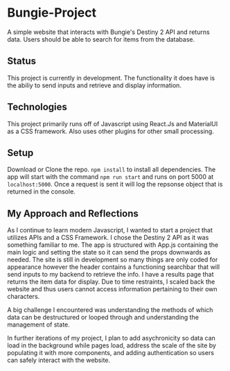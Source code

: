 # Bungie-Project
A simple website that interacts with Bungie's Destiny 2 API and returns data. Users should be able to search for items from the database.

## Status
This project is currently in development. 
The functionality it does have is the abiliy to send inputs and retrieve and display information.

## Technologies
This project primarily runs off of Javascript using React.Js and MaterialUI as a CSS framework.
Also uses other plugins for other small processing.

## Setup
Download or Clone the repo.
`npm install` to install all dependencies.
The app will start with the command `npm run start` and runs on port 5000 at `localhost:5000`.
Once a request is sent it will log the repsonse object that is returned in the console.

## My Approach and Reflections 
As I continue to learn modern Javascript, I wanted to start a project that utilizes APIs and a CSS Framework.
I chose the Destiny 2 API as it was something familiar to me. 
The app is structured with App.js containing the main logic and setting the state so it can send the props downwards as needed. The site is still in development so many things are only coded for appearance however the header contains a functioning searchbar that will send inputs to my backend to retrieve the info. I have a results page that returns the item data for display.
Due to time restraints, I scaled back the website and thus users cannot access information pertaining to their own characters.

A big challenge I encountered was understanding the methods of which data can be destructured or looped through and understanding the management of state. 

In further iterations of my project, I plan to add asychronicity so data can load in the background while pages load, address the scale of the site by populating it with more components, and adding authentication so users can safely interact with the website.